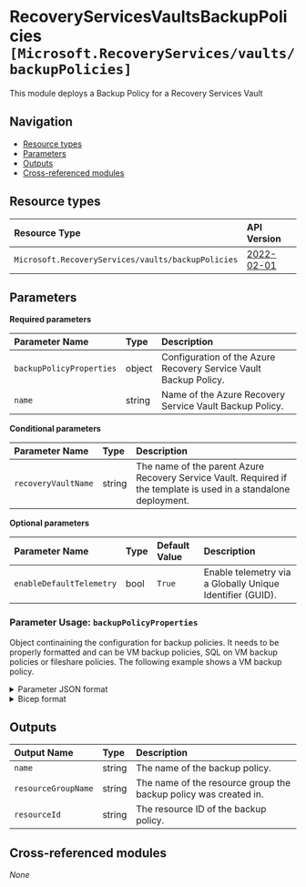 # RecoveryServicesVaultsBackupPolicies `[Microsoft.RecoveryServices/vaults/backupPolicies]`

This module deploys a Backup Policy for a Recovery Services Vault

## Navigation

- [Resource types](#Resource-types)
- [Parameters](#Parameters)
- [Outputs](#Outputs)
- [Cross-referenced modules](#Cross-referenced-modules)

## Resource types

| Resource Type | API Version |
| :-- | :-- |
| `Microsoft.RecoveryServices/vaults/backupPolicies` | [2022-02-01](https://docs.microsoft.com/en-us/azure/templates/Microsoft.RecoveryServices/2022-02-01/vaults/backupPolicies) |

## Parameters

**Required parameters**

| Parameter Name | Type | Description |
| :-- | :-- | :-- |
| `backupPolicyProperties` | object | Configuration of the Azure Recovery Service Vault Backup Policy. |
| `name` | string | Name of the Azure Recovery Service Vault Backup Policy. |

**Conditional parameters**

| Parameter Name | Type | Description |
| :-- | :-- | :-- |
| `recoveryVaultName` | string | The name of the parent Azure Recovery Service Vault. Required if the template is used in a standalone deployment. |

**Optional parameters**

| Parameter Name | Type | Default Value | Description |
| :-- | :-- | :-- | :-- |
| `enableDefaultTelemetry` | bool | `True` | Enable telemetry via a Globally Unique Identifier (GUID). |


### Parameter Usage: `backupPolicyProperties`

Object continaining the configuration for backup policies. It needs to be properly formatted and can be VM backup policies, SQL on VM backup policies or fileshare policies. The following example shows a VM backup policy.

<details>

<summary>Parameter JSON format</summary>

```json
"backupPolicyProperties": {
    "value": {
        "backupManagementType": "AzureIaasVM",
        "instantRPDetails": {},
        "schedulePolicy": {
            "schedulePolicyType": "SimpleSchedulePolicy",
            "scheduleRunFrequency": "Daily",
            "scheduleRunTimes": [
                "2019-11-07T07:00:00Z"
            ],
            "scheduleWeeklyFrequency": 0
        },
        "retentionPolicy": {
            "retentionPolicyType": "LongTermRetentionPolicy",
            "dailySchedule": {
                "retentionTimes": [
                    "2019-11-07T07:00:00Z"
                ],
                "retentionDuration": {
                    "count": 180,
                    "durationType": "Days"
                }
            },
            "weeklySchedule": {
                "daysOfTheWeek": [
                    "Sunday"
                ],
                "retentionTimes": [
                    "2019-11-07T07:00:00Z"
                ],
                "retentionDuration": {
                    "count": 12,
                    "durationType": "Weeks"
                }
            },
            "monthlySchedule": {
                "retentionScheduleFormatType": "Weekly",
                "retentionScheduleWeekly": {
                    "daysOfTheWeek": [
                        "Sunday"
                    ],
                    "weeksOfTheMonth": [
                        "First"
                    ]
                },
                "retentionTimes": [
                    "2019-11-07T07:00:00Z"
                ],
                "retentionDuration": {
                    "count": 60,
                    "durationType": "Months"
                }
            },
            "yearlySchedule": {
                "retentionScheduleFormatType": "Weekly",
                "monthsOfYear": [
                    "January"
                ],
                "retentionScheduleWeekly": {
                    "daysOfTheWeek": [
                        "Sunday"
                    ],
                    "weeksOfTheMonth": [
                        "First"
                    ]
                },
                "retentionTimes": [
                    "2019-11-07T07:00:00Z"
                ],
                "retentionDuration": {
                    "count": 10,
                    "durationType": "Years"
                }
            }
        },
        "instantRpRetentionRangeInDays": 2,
        "timeZone": "UTC",
        "protectedItemsCount": 0
    }
}
```

</details>


<details>

<summary>Bicep format</summary>

```bicep
backupPolicyProperties: {
    backupManagementType: 'AzureIaasVM'
    instantRPDetails: {}
    schedulePolicy: {
        schedulePolicyType: 'SimpleSchedulePolicy'
        scheduleRunFrequency: 'Daily'
        scheduleRunTimes: [
            '2019-11-07T07:00:00Z'
        ]
        scheduleWeeklyFrequency: 0
    }
    retentionPolicy: {
        retentionPolicyType: 'LongTermRetentionPolicy'
        dailySchedule: {
            retentionTimes: [
                '2019-11-07T07:00:00Z'
            ]
            retentionDuration: {
                count: 180
                durationType: 'Days'
            }
        }
        weeklySchedule: {
            daysOfTheWeek: [
                'Sunday'
            ]
            retentionTimes: [
                '2019-11-07T07:00:00Z'
            ]
            retentionDuration: {
                count: 12
                durationType: 'Weeks'
            }
        }
        monthlySchedule: {
            retentionScheduleFormatType: 'Weekly'
            retentionScheduleWeekly: {
                daysOfTheWeek: [
                    'Sunday'
                ]
                weeksOfTheMonth: [
                    'First'
                ]
            }
            retentionTimes: [
                '2019-11-07T07:00:00Z'
            ]
            retentionDuration: {
                count: 60
                durationType: 'Months'
            }
        }
        yearlySchedule: {
            retentionScheduleFormatType: 'Weekly'
            monthsOfYear: [
                'January'
            ]
            retentionScheduleWeekly: {
                daysOfTheWeek: [
                    'Sunday'
                ]
                weeksOfTheMonth: [
                    'First'
                ]
            }
            retentionTimes: [
                '2019-11-07T07:00:00Z'
            ]
            retentionDuration: {
                count: 10
                durationType: 'Years'
            }
        }
    }
    instantRpRetentionRangeInDays: 2
    timeZone: 'UTC'
    protectedItemsCount: 0
}
```

</details>
<p>

## Outputs

| Output Name | Type | Description |
| :-- | :-- | :-- |
| `name` | string | The name of the backup policy. |
| `resourceGroupName` | string | The name of the resource group the backup policy was created in. |
| `resourceId` | string | The resource ID of the backup policy. |

## Cross-referenced modules

_None_
